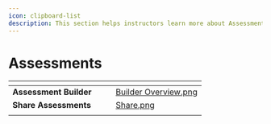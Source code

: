 ```yaml
---
icon: clipboard-list
description: This section helps instructors learn more about Assessments in EXAMIND.
---
```


# Assessments

<table data-view="cards"><thead><tr><th></th><th></th><th></th><th data-hidden data-card-cover data-type="files"></th></tr></thead><tbody><tr><td><strong>Assessment Builder</strong></td><td></td><td></td><td><a href="../../.gitbook/assets/Builder Overview.png">Builder Overview.png</a></td></tr><tr><td><strong>Share Assessments</strong></td><td></td><td></td><td><a href="../../.gitbook/assets/Share.png">Share.png</a></td></tr><tr><td></td><td></td><td></td><td></td></tr></tbody></table>

